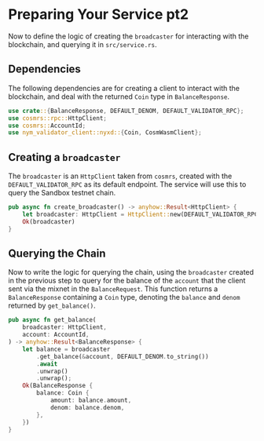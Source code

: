 # Preparing Your Service pt2

Now to define the logic of creating the `broadcaster` for interacting with the blockchain, and querying it in `src/service.rs`. 

## Dependencies
The following dependencies are for creating a client to interact with the blockchain, and deal with the returned `Coin` type in `BalanceResponse`. 

```rust
use crate::{BalanceResponse, DEFAULT_DENOM, DEFAULT_VALIDATOR_RPC};
use cosmrs::rpc::HttpClient;
use cosmrs::AccountId;
use nym_validator_client::nyxd::{Coin, CosmWasmClient};
```

## Creating a `broadcaster` 
The `broadcaster` is an `HttpClient` taken from `cosmrs`, created with the `DEFAULT_VALIDATOR_RPC` as its default endpoint. The service will use this to query the Sandbox testnet chain. 

```rust
pub async fn create_broadcaster() -> anyhow::Result<HttpClient> {
    let broadcaster: HttpClient = HttpClient::new(DEFAULT_VALIDATOR_RPC)?;
    Ok(broadcaster)
}
```

## Querying the Chain 
Now to write the logic for querying the chain, using the `broadcaster` created in the previous step to query for the balance of the `account` that the client sent via the mixnet in the `BalanceRequest`. This function returns a `BalanceResponse` containing a `Coin` type, denoting the `balance` and `denom` returned by `get_balance()`. 

```rust
pub async fn get_balance(
    broadcaster: HttpClient,
    account: AccountId,
) -> anyhow::Result<BalanceResponse> {
    let balance = broadcaster
        .get_balance(&account, DEFAULT_DENOM.to_string())
        .await
        .unwrap()
        .unwrap();
    Ok(BalanceResponse {
        balance: Coin {
            amount: balance.amount,
            denom: balance.denom,
        }, 
    })
}
```